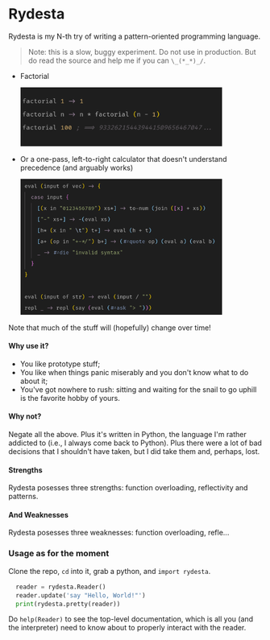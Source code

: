 # Rydesta

Rydesta is my N-th try of writing a pattern-oriented programming language.

> Note: this is a slow, buggy experiment. Do not use in production. But
> do read the source and help me if you can `\_(*_*)_/`.

+ Factorial

  <img src="images/factorial.png" alt="Factorial function implemented in Rydesta" width="400">

+ Or a one-pass, left-to-right calculator that doesn't understand precedence (and arguably works)

  <img src="images/calculator.png" alt="Factorial function implemented in Rydesta" width="400">

Note that much of the stuff will (hopefully) change over time!

#### Why use it?

+ You like prototype stuff;
+ You like when things panic miserably and you don't know what to do about it;
+ You've got nowhere to rush: sitting and waiting for the snail to go uphill
  is the favorite hobby of yours.

#### Why not?

Negate all the above. Plus it's written in Python, the language I'm rather
addicted to (i.e., I always come back to Python). Plus there were a lot
of bad decisions that I shouldn't have taken, but I did take them and, perhaps, lost.

#### Strengths

Rydesta posesses three strengths: function overloading, reflectivity and patterns.

#### And Weaknesses

Rydesta posesses three weaknesses: function overloading, refle...

### Usage as for the moment

Clone the repo, `cd` into it, grab a python, and `import rydesta`.

```python
  reader = rydesta.Reader()
  reader.update('say "Hello, World!"')
  print(rydesta.pretty(reader))
```

Do `help(Reader)` to see the top-level documentation, which is all you (and
the interpreter) need to know about to properly interact with the reader.
